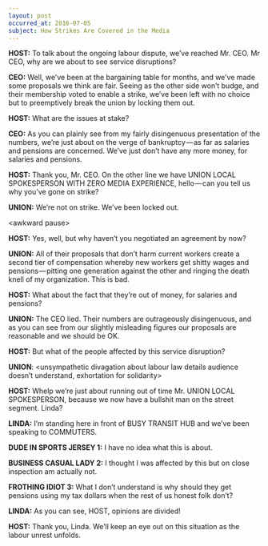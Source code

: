 ```yaml
---
layout: post
occurred_at: 2016-07-05
subject: How Strikes Are Covered in the Media
---
```


**HOST:** To talk about the ongoing labour dispute, we’ve reached Mr. CEO. Mr CEO, why are we about to see service disruptions?

**CEO:** Well, we’ve been at the bargaining table for months, and we’ve made some proposals we think are fair. Seeing as the other side won’t budge, and their membership voted to enable a strike, we’ve been left with no choice but to preemptively break the union by locking them out.

**HOST:** What are the issues at stake?

**CEO:** As you can plainly see from my fairly disingenuous presentation of the numbers, we’re just about on the verge of bankruptcy — as far as salaries and pensions are concerned. We’ve just don’t have any more money, for salaries and pensions.

**HOST:** Thank you, Mr. CEO. On the other line we have UNION LOCAL SPOKESPERSON WITH ZERO MEDIA EXPERIENCE, hello — can you tell us why you’ve gone on strike?

**UNION:** We’re not on strike. We’ve been locked out.


\<awkward pause\>



**HOST:** Yes, well, but why haven’t you negotiated an agreement by now?

**UNION:** All of their proposals that don’t harm current workers create a second tier of compensation whereby new workers get shitty wages and pensions — pitting one generation against the other and ringing the death knell of my organization. This is bad.

**HOST:** What about the fact that they’re out of money, for salaries and pensions?

**UNION:** The CEO lied. Their numbers are outrageously disingenuous, and as you can see from our slightly misleading figures our proposals are reasonable and we should be OK.

**HOST:** But what of the people affected by this service disruption?

**UNION**: <unsympathetic divagation about labour law details audience doesn’t understand, exhortation for solidarity>

**HOST:** Whelp we’re just about running out of time Mr. UNION LOCAL SPOKESPERSON, because we now have a bullshit man on the street segment. Linda?

**LINDA:** I’m standing here in front of BUSY TRANSIT HUB and we’ve been speaking to COMMUTERS.

**DUDE IN SPORTS JERSEY 1:** I have no idea what this is about.

**BUSINESS CASUAL LADY 2:** I thought I was affected by this but on close inspection am actually not.

**FROTHING IDIOT 3:** What I don’t understand is why should they get pensions using my tax dollars when the rest of us honest folk don’t?

**LINDA:** As you can see, HOST, opinions are divided!

**HOST:** Thank you, Linda. We’ll keep an eye out on this situation as the labour unrest unfolds.
